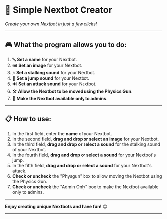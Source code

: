 # 🚀 **Simple Nextbot Creator**  
*Create your own Nextbot in just a few clicks!*

---

## 🎮 **What the program allows you to do:**
1. 🔤 **Set a name** for your Nextbot.
2. 🖼️ **Set an image** for your Nextbot.
3. 🎶 **Set a stalking sound** for your Nextbot.
4. 🎵 **Set a jump sound** for your Nextbot.
5. 🔊 **Set an attack sound** for your Nextbot.
6. 🛠️ **Allow the Nextbot to be moved using the Physics Gun**.
7. 👑 **Make the Nextbot available only to admins**.

---

## 📋 **How to use:**
1. In the first field, enter the **name** of your Nextbot.
2. In the second field, **drag and drop or select an image** for your Nextbot.
3. In the third field, **drag and drop or select a sound** for the stalking sound of your Nextbot.
4. In the fourth field, **drag and drop or select a sound** for your Nextbot's jump.
5. In the fifth field, **drag and drop or select a sound** for your Nextbot's attack.
6. **Check or uncheck** the "Physgun" box to allow moving the Nextbot using the Physics Gun.
7. **Check or uncheck** the "Admin Only" box to make the Nextbot available only to admins.

---

**Enjoy creating unique Nextbots and have fun!** 😊

---
